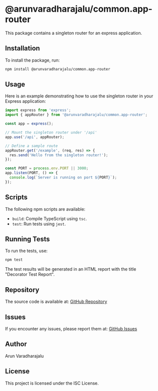 # @arunvaradharajalu/common.app-router

This package contains a singleton router for an express application.

## Installation

To install the package, run:

```bash
npm install @arunvaradharajalu/common.app-router
```

## Usage

Here is an example demonstrating how to use the singleton router in your Express application:

```typescript
import express from 'express';
import { appRouter } from '@arunvaradharajalu/common.app-router';

const app = express();

// Mount the singleton router under '/api'
app.use('/api', appRouter);

// Define a sample route
appRouter.get('/example', (req, res) => {
  res.send('Hello from the singleton router!');
});

const PORT = process.env.PORT || 3000;
app.listen(PORT, () => {
  console.log(`Server is running on port ${PORT}`);
});
```

## Scripts

The following npm scripts are available:

- `build`: Compile TypeScript using `tsc`.
- `test`: Run tests using `jest`.


## Running Tests

To run the tests, use:

```bash
npm test
```

The test results will be generated in an HTML report with the title "Decorator Test Report".

## Repository

The source code is available at: [GitHub Repository](https://github.com/arunv11u/common.app-router)

## Issues

If you encounter any issues, please report them at: [GitHub Issues](https://github.com/arunv11u/common.app-router/issues)

## Author

Arun Varadharajalu

## License

This project is licensed under the ISC License.